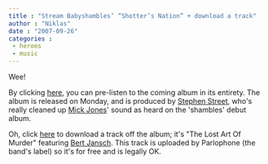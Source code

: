 ```yaml
---
title : "Stream Babyshambles’ “Shotter’s Nation” + download a track"
author : "Niklas"
date : "2007-09-26"
categories : 
 - heroes
 - music
---
```


Wee!

By clicking [here](http://www.mtv.co.uk/channel/mtv2/home/24092007/mtv_album_leak_babyshambles_exclusive), you can pre-listen to the coming album in its entirety. The album is released on Monday, and is produced by [Stephen Street](http://en.wikipedia.org/wiki/Stephen_Street), who's really cleaned up [Mick Jones](http://en.wikipedia.org/wiki/Mick_Jones_%28The_Clash%29)' sound as heard on the 'shambles' debut album.

Oh, click [here](http://www.parlophone.co.uk/babyshambles/timesdownload/download.php?FILENAME=babyshambles-lost_art_of_murder.mp3&DOWNLOAD=1) to download a track off the album; it's "The Lost Art Of Murder" featuring [Bert Jansch](http://en.wikipedia.org/wiki/Bert_Jansch). This track is uploaded by Parlophone (the band's label) so it's for free and is legally OK.
